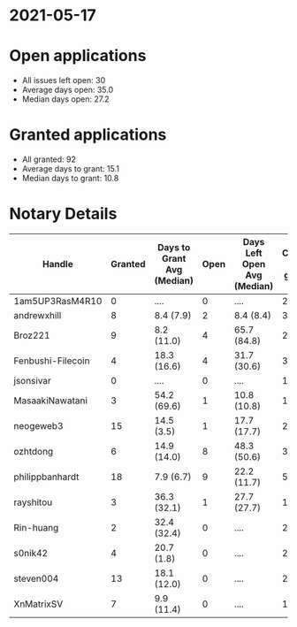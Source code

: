 2021-05-17
==========

# Open applications

- All issues left open: 30
- Average days open: 35.0
- Median days open: 27.2

# Granted applications

- All granted: 92
- Average days to grant: 15.1
- Median days to grant: 10.8

# Notary Details

| Handle            |   Granted | Days to Grant Avg (Median)   |   Open | Days Left Open Avg (Median)   |   Closed (no grant) |
|-------------------|-----------|------------------------------|--------|-------------------------------|---------------------|
| 1am5UP3RasM4R10   |         0 | ....                         |      0 | ....                          |                   2 |
| andrewxhill       |         8 | 8.4  (7.9)                   |      2 | 8.4  (8.4)                    |                  30 |
| Broz221           |         9 | 8.2  (11.0)                  |      4 | 65.7  (84.8)                  |                  20 |
| Fenbushi-Filecoin |         4 | 18.3  (16.6)                 |      4 | 31.7  (30.6)                  |                  32 |
| jsonsivar         |         0 | ....                         |      0 | ....                          |                  13 |
| MasaakiNawatani   |         3 | 54.2  (69.6)                 |      1 | 10.8  (10.8)                  |                  15 |
| neogeweb3         |        15 | 14.5  (3.5)                  |      1 | 17.7  (17.7)                  |                  29 |
| ozhtdong          |         6 | 14.9  (14.0)                 |      8 | 48.3  (50.6)                  |                  33 |
| philippbanhardt   |        18 | 7.9  (6.7)                   |      9 | 22.2  (11.7)                  |                  58 |
| rayshitou         |         3 | 36.3  (32.1)                 |      1 | 27.7  (27.7)                  |                  10 |
| Rin-huang         |         2 | 32.4  (32.4)                 |      0 | ....                          |                   2 |
| s0nik42           |         4 | 20.7  (1.8)                  |      0 | ....                          |                  20 |
| steven004         |        13 | 18.1  (12.0)                 |      0 | ....                          |                  23 |
| XnMatrixSV        |         7 | 9.9  (11.4)                  |      0 | ....                          |                  12 |